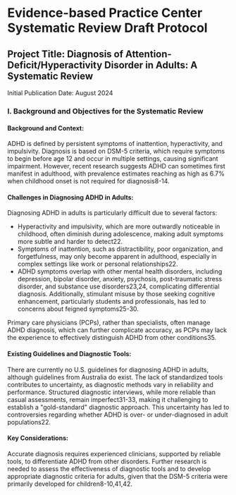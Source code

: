 # Evidence-based Practice Center Systematic Review Draft Protocol

## Project Title: Diagnosis of Attention-Deficit/Hyperactivity Disorder in Adults: A Systematic Review
Initial Publication Date: August 2024

### I. Background and Objectives for the Systematic Review

#### **Background and Context:**
ADHD is defined by persistent symptoms of inattention, hyperactivity, and impulsivity. Diagnosis is based on DSM-5 criteria, which require symptoms to begin before age 12 and occur in multiple settings, causing significant impairment. However, recent research suggests ADHD can sometimes first manifest in adulthood, with prevalence estimates reaching as high as 6.7% when childhood onset is not required for diagnosis8-14.

#### **Challenges in Diagnosing ADHD in Adults:**
Diagnosing ADHD in adults is particularly difficult due to several factors:
- Hyperactivity and impulsivity, which are more outwardly noticeable in childhood, often diminish during adolescence, making adult symptoms more subtle and harder to detect22.
- Symptoms of inattention, such as distractibility, poor organization, and forgetfulness, may only become apparent in adulthood, especially in complex settings like work or personal relationships22.
- ADHD symptoms overlap with other mental health disorders, including depression, bipolar disorder, anxiety, psychosis, post-traumatic stress disorder, and substance use disorders23,24, complicating differential diagnosis. Additionally, stimulant misuse by those seeking cognitive enhancement, particularly students and professionals, has led to concerns about feigned symptoms25-30.
  
Primary care physicians (PCPs), rather than specialists, often manage ADHD diagnosis, which can further complicate accuracy, as PCPs may lack the experience to effectively distinguish ADHD from other conditions35.

#### **Existing Guidelines and Diagnostic Tools:**
There are currently no U.S. guidelines for diagnosing ADHD in adults, although guidelines from Australia do exist. The lack of standardized tools contributes to uncertainty, as diagnostic methods vary in reliability and performance. Structured diagnostic interviews, while more reliable than casual assessments, remain imperfect31-33, making it challenging to establish a "gold-standard" diagnostic approach. This uncertainty has led to controversies regarding whether ADHD is over- or under-diagnosed in adult populations22.

#### **Key Considerations:**
Accurate diagnosis requires experienced clinicians, supported by reliable tools, to differentiate ADHD from other disorders. Further research is needed to assess the effectiveness of diagnostic tools and to develop appropriate diagnostic criteria for adults, given that the DSM-5 criteria were primarily developed for children8-10,41,42.
